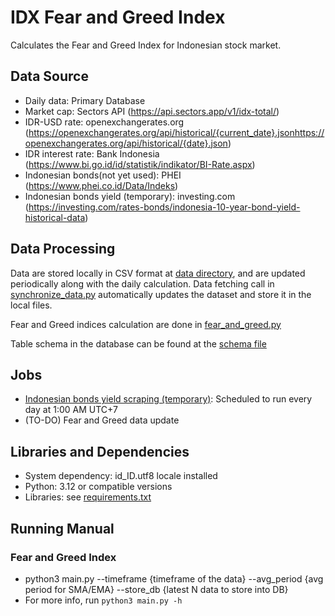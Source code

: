 # IDX Fear and Greed Index
Calculates the Fear and Greed Index for Indonesian stock market.

## Data Source
* Daily data: Primary Database
* Market cap: Sectors API (https://api.sectors.app/v1/idx-total/)
* IDR-USD rate: openexchangerates.org (https://openexchangerates.org/api/historical/{current_date}.jsonhttps://openexchangerates.org/api/historical/{date}.json)
* IDR interest rate: Bank Indonesia (https://www.bi.go.id/id/statistik/indikator/BI-Rate.aspx)
* Indonesian bonds(not yet used): PHEI (https://www.phei.co.id/Data/Indeks)
* Indonesian bonds yield (temporary): investing.com (https://investing.com/rates-bonds/indonesia-10-year-bond-yield-historical-data)

## Data Processing
Data are stored locally in CSV format at [data directory](./data), and are updated periodically along with the daily calculation.
Data fetching call in [synchronize_data.py](./synchronize_data.py) automatically updates the dataset and store it in the local files.

Fear and Greed indices calculation are done in [fear_and_greed.py](./fear_and_greed.py)

Table schema in the database can be found at the [schema file](./schema.sql)

## Jobs
* [Indonesian bonds yield scraping (temporary)](./.github/workflows/scrape-bonds-data.yaml):
Scheduled to run every day at 1:00 AM UTC+7
* (TO-DO) Fear and Greed data update

## Libraries and Dependencies
* System dependency: id_ID.utf8 locale installed
* Python: 3.12 or compatible versions
* Libraries: see [requirements.txt](./requirements.txt)

## Running Manual
### Fear and Greed Index
* python3 main.py --timeframe {timeframe of the data} --avg_period {avg period for SMA/EMA}
    --store_db {latest N data to store into DB}
* For more info, run `python3 main.py -h`